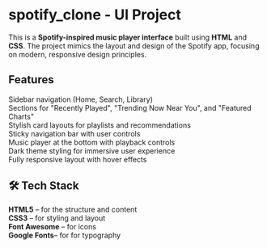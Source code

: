 # spotify_clone - UI Project
This is a **Spotify-inspired music player interface** built using **HTML** and **CSS**. The project mimics the layout and design of the Spotify app, focusing on modern, responsive design principles.
## Features
Sidebar navigation (Home, Search, Library)  
Sections for "Recently Played", "Trending Now Near You", and "Featured Charts"  
Stylish card layouts for playlists and recommendations  
Sticky navigation bar with user controls  
Music player at the bottom with playback controls  
Dark theme styling for immersive user experience  
Fully responsive layout with hover effects
## 🛠 Tech Stack
**HTML5** – for the structure and content  
**CSS3** – for styling and layout  
**Font Awesome** – for icons  
**Google Fonts**– for for typography
